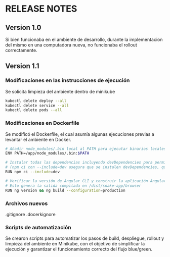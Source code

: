 # RELEASE NOTES

## Version 1.0

Si bien funcionaba en el ambiente de desarrollo, durante la implementacion del mismo en una computadora nueva, no funcionaba el rollout correctamente.

## Version 1.1

### Modificaciones en las instrucciones de ejecución

Se solicita limpieza del ambiente dentro de minikube

```bash
kubectl delete deploy --all
kubectl delete service --all
kubectl delete pods --all
```

### Modificaciones en Dockerfile

Se modificó el Dockerfile, el cual asumía algunas ejecuciones previas a levantar el ambiente en Docker.

```bash
# Añadir node_modules/.bin local al PATH para ejecutar binarios locales como Angular CLI fácilmente
ENV PATH=/app/node_modules/.bin:$PATH
```

```bash
# Instalar todas las dependencias incluyendo devDependencies para permitir la compilación de Angular
# (npm ci con --include=dev asegura que se instalen devDependencies, que son necesarias para las herramientas de construcción)
RUN npm ci --include=dev
```

```bash
# Verificar la versión de Angular CLI y construir la aplicación Angular en modo producción
# Esto genera la salida compilada en /dist/snake-app/browser
RUN ng version && ng build --configuration=production
```

### Archivos nuevos

.gitignore
.docerkignore

### Scripts de automatización

Se crearon scripts para automatizar los pasos de build, despliegue, rollout y limpieza del ambiente en Minikube, con el objetivo de simplificar la ejecución y garantizar el funcionamiento correcto del flujo blue/green.
